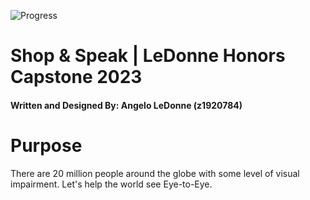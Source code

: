 ![Progress](http://img.shields.io/badge/In-Progress-yellow.png)

# Shop & Speak | LeDonne Honors Capstone 2023
#### Written and Designed By: Angelo LeDonne (z1920784) 

# Purpose
There are 20 million people around the globe with some level of visual impairment. Let's help the world see Eye-to-Eye.
